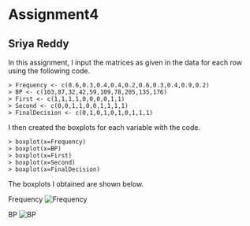 # Assignment4
## Sriya Reddy
In this assignment, I input the matrices as given in the data for each row using the following code. 
```
> Frequency <- c(0.6,0.3,0.4,0.4,0.2,0.6,0.3,0.4,0.9,0.2)
> BP <- c(103,87,32,42,59,109,78,205,135,176)
> First <- c(1,1,1,1,0,0,0,0,1,1)
> Second <- c(0,0,1,1,0,0,1,1,1,1)
> FinalDecision <- c(0,1,0,1,0,1,0,1,1,1)
```
I then created the boxplots for each variable with the code.
```
> boxplot(x=Frequency)
> boxplot(x=BP)
> boxplot(x=First)
> boxplot(x=Second)
> boxplot(x=FinalDecision)
```
The boxplots I obtained are shown below.

Frequency
![Frequency](https://drive.google.com/uc?export=view&id=15vyyeuQhhjfCbpKRu-tCP8eUoZMV41hl)

BP
![BP](https://drive.google.com/uc?export=view&id=14FsmRlwPTkeHsdqAuSg_01S4o6d0Z2tC)
